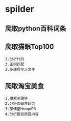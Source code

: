 # spilder

## 爬取python百科词条

## 爬取猫眼Top100
    1.分析代码
    2.正则匹配
    3.多线程写入文件


## 爬取淘宝美食
    1.搜索关键字
    2.分析页码并翻页
    3.存储至MongoDB
    4.分析提取商品内容